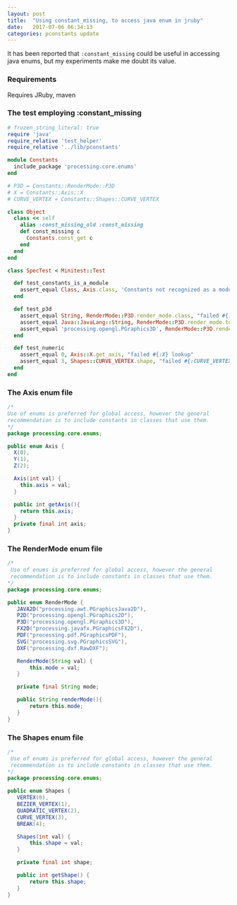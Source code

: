 ```yaml
---
layout: post
title:  "Using constant_missing, to access java enum in jruby"
date:   2017-07-06 06:34:13
categories: pconstants update
---
```

It has been reported that `:constant_missing` could be useful in accessing java enums, but my experiments make me doubt its value.

### Requirements

Requires JRuby, maven

### The test employing :constant_missing

```ruby
# frozen_string_literal: true
require 'java'
require_relative 'test_helper'
require_relative '../lib/pconstants'

module Constants
  include_package 'processing.core.enums'
end

# P3D = Constants::RenderMode::P3D
# X = Constants::Axis::X
# CURVE_VERTEX = Constants::Shapes::CURVE_VERTEX

class Object
  class << self
    alias :const_missing_old :const_missing
    def const_missing c
      Constants.const_get c
    end
  end
end

class SpecTest < Minitest::Test

  def test_constants_is_a_module
    assert_equal Class, Axis.class, 'Constants not recognized as a module'
  end

  def test_p3d
    assert_equal String, RenderMode::P3D.render_mode.class, "failed #{:P3D} is a string"
    assert_equal Java::JavaLang::String, RenderMode::P3D.render_mode.to_java(:string).class, "failed #{:P3D} can be cast as a java string"
    assert_equal 'processing.opengl.PGraphics3D', RenderMode::P3D.render_mode, "failed #{:P3D} lookup"
  end

  def test_numeric
    assert_equal 0, Axis::X.get_axis, "failed #{:X} lookup"
    assert_equal 3, Shapes::CURVE_VERTEX.shape, "failed #{:CURVE_VERTEX} lookup"
  end
end
```

### The Axis enum file

```java
/*
Use of enums is preferred for global access, however the general
recommendation is to include constants in classes that use them.
*/
package processing.core.enums;

public enum Axis {
  X(0),
  Y(1),
  Z(2);

  Axis(int val) {
    this.axis = val;
  }

  public int getAxis(){
    return this.axis;
  }
  private final int axis;
}

```

### The RenderMode enum file

```java
/*
 Use of enums is preferred for global access, however the general
 recommendation is to include constants in classes that use them.
*/
package processing.core.enums;

public enum RenderMode {
   JAVA2D("processing.awt.PGraphicsJava2D"),
   P2D("processing.opengl.PGraphics2D"),
   P3D("processing.opengl.PGraphics3D"),
   FX2D("processing.javafx.PGraphicsFX2D"),
   PDF("processing.pdf.PGraphicsPDF"),
   SVG("processing.svg.PGraphicsSVG"),
   DXF("processing.dxf.RawDXF");

   RenderMode(String val) {
       this.mode = val;
   }

   private final String mode;

   public String renderMode(){
       return this.mode;
   }
}

```

### The Shapes enum file

```java
/*
 Use of enums is preferred for global access, however the general
 recommendation is to include constants in classes that use them.
*/
package processing.core.enums;

public enum Shapes {
   VERTEX(0),
   BEZIER_VERTEX(1),
   QUADRATIC_VERTEX(2),
   CURVE_VERTEX(3),
   BREAK(4);

   Shapes(int val) {
       this.shape = val;
   }

   private final int shape;

   public int getShape() {
       return this.shape;
   }
}

```

[distro]:https://github.com/ruby-processing/PConstants
[jruby_art]:https://github.com/ruby-processing/JRubyArt
[propane]:https://github.com/ruby-processing/propane
